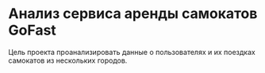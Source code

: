 # Анализ сервиса аренды самокатов GoFast
Цель проекта проанализировать данные о пользователях и их поездках самокатов из нескольких городов.